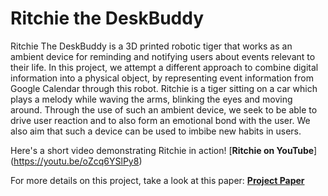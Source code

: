 # Ritchie the DeskBuddy

Ritchie The DeskBuddy is a 3D printed robotic tiger that works as an ambient device for reminding and notifying users about events relevant to their life. In this project, we attempt a different approach to combine digital information into a physical object, by representing event information from Google Calendar through this robot. Ritchie is a tiger sitting on a car which plays a melody while waving the arms, blinking the eyes and moving around. Through the use of such an ambient device, we seek to be able to drive user reaction and to also form an emotional bond with the user. We also aim that such a device can be used to imbibe new habits in users.

Here's a short video demonstrating Ritchie in action! [**Ritchie on YouTube**] (https://youtu.be/oZcq6YSlPy8)


For more details on this project, take a look at this paper: [**Project Paper**](https://github.com/TiagoJustino/ritchie/blob/master/paper/ritchie-paper.pdf)
